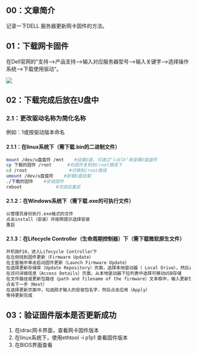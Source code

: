 ## 00：文章简介

记录一下DELL 服务器更新网卡固件的方法。

<!-- more -->


## 01：下载网卡固件

在Dell官网的“支持-->产品支持-->输入对应服务器型号-->输入关键字-->选择操作系统-->下载使用驱动“。

![](https://image.lichunpeng.cn/mweb-linux98/2021/10/27/16353205223362.jpg)



## 02：下载完成后放在U盘中

### 2.1：更改驱动名称为简化名称

例如：1或按驱动版本命名

#### 2.1.1：在linux系统下（需下载.bin的二进制文件）

```bash
mount /dev/u盘盘符 /mnt	#挂载U盘，可通过"lsblk"来查看U盘盘符
cp 下载的固件 /root		#将固件复制到/root路径下
cd /root				#切换到/root路径
umount /dev/u盘盘符	#卸载U盘挂载
./下载的固件    #安装固件
reboot             #完成后重启
```

#### 2.1.2：在Windows系统下（需下载.exe的可执行文件）

```bash
以管理员身份执行.exe格式的文件
点击install（安装）并按照提示选择安装
重启
```

#### 2.1.3：在Lifecycle Controller（生命周期控制器）下（需下载微软原生文件）

```bash
开机按F10，进入Lifecycle Controller下
在左侧找到固件更新（Firmware Update）
在主窗格中单击启动固件更新（Launch Firmware Update）
在选择更新存储库（Update Repository）页面，选择本地驱动器（ Local Drive），然后点击下一步（Next）
在访问详细信息（Access Details）页面，从本地驱动器下拉列表中选择可移动USB存储
在文件路径或更新包路径（path and filename of the firmware）文本框中，输入更新包的名字例如：1.exe
点击下一步（Next）
在选择更新页面中，勾选刚才输入的安装包名字，然后点击应用（Apply）
等待更新完成
```

## 03：验证固件版本是否更新成功

1. 在idrac网卡界面，查看网卡固件版本
2. 在linux系统下，使用ethtool -i p1p1 查看固件版本
3. 在BIOS界面查看
